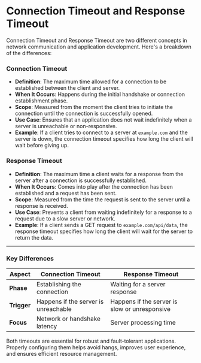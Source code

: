 # Connection Timeout and Response Timeout

Connection Timeout and Response Timeout are two different concepts in network communication and application development. Here's a breakdown of the differences:

### **Connection Timeout**
- **Definition**: The maximum time allowed for a connection to be established between the client and server.
- **When It Occurs**: Happens during the initial handshake or connection establishment phase.
- **Scope**: Measured from the moment the client tries to initiate the connection until the connection is successfully opened.
- **Use Case**: Ensures that an application does not wait indefinitely when a server is unreachable or non-responsive.
- **Example**: If a client tries to connect to a server at `example.com` and the server is down, the connection timeout specifies how long the client will wait before giving up.

### **Response Timeout**
- **Definition**: The maximum time a client waits for a response from the server after a connection is successfully established.
- **When It Occurs**: Comes into play after the connection has been established and a request has been sent.
- **Scope**: Measured from the time the request is sent to the server until a response is received.
- **Use Case**: Prevents a client from waiting indefinitely for a response to a request due to a slow server or network.
- **Example**: If a client sends a GET request to `example.com/api/data`, the response timeout specifies how long the client will wait for the server to return the data.

---

### **Key Differences**
| Aspect                 | Connection Timeout                      | Response Timeout                        |
|------------------------|-----------------------------------------|----------------------------------------|
| **Phase**              | Establishing the connection            | Waiting for a server response          |
| **Trigger**            | Happens if the server is unreachable   | Happens if the server is slow or unresponsive |
| **Focus**              | Network or handshake latency           | Server processing time                 |

Both timeouts are essential for robust and fault-tolerant applications. Properly configuring them helps avoid hangs, improves user experience, and ensures efficient resource management.